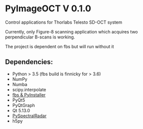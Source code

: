 # PyImageOCT V 0.1.0
Control applications for Thorlabs Telesto SD-OCT system

Currently, only Figure-8 scanning application which acquires two perpendicular B-scans is working.

The project is dependent on fbs but will run without it

## Dependencies:
- Python > 3.5 (fbs build is finnicky for > 3.6)
- NumPy
- Numba
- scipy.interpolate
- [fbs & PyInstaller](https://build-system.fman.io/manual/)
- PyQt5
- PyQtGraph 
- Qt 5.13.0
- [PySpectralRadar](https://github.com/sstucker/PySpectralRadar)
- h5py
